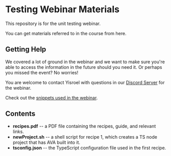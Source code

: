 ﻿# Testing Webinar Materials
 
This repository is for the unit testing webinar.  

You can get materials referred to in the course from here.



## Getting Help

We covered a lot of ground in the webinar and we want to make sure you're able to access the information in the future should you need it. Or perhaps you missed the event? No worries!

You are welcome to contact Yisroel with questions in our [Discord Server](https://discord.gg/rNz9HfQWYD) for the webinar.

Check out the [snippets used in the webinar](https://marketplace.visualstudio.com/items?itemName=YisroelYakovson.ava-recipes).

## Contents
* **recipes.pdf** -- a PDF file containing the recipes, guide, and relevant links.
* **newProject.sh** -- a shell script for recipe 1, which creates a TS node project that has AVA built into it.
* **tsconfig.json** -- the TypeScript configuration file used in the first recipe.
